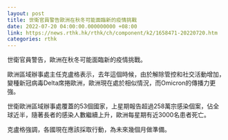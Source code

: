 ```yaml
---
layout: post
title: 世衛官員警告歐洲在秋冬可能面臨新的疫情挑戰
date: 2022-07-20 04:00:00.000000000 +08:00
link: https://news.rthk.hk/rthk/ch/component/k2/1658471-20220720.htm
categories: rthk
---
```


世衛官員警告，歐洲在秋冬可能面臨新的疫情挑戰。

歐洲區域辦事處主任克盧格表示，去年這個時候，由於解除管控和社交活動增加，變種新冠病毒Delta席捲歐洲，歐洲現在處於相似情況，而Omicron的傳播力更強。

世衛歐洲區域辦事處覆蓋的53個國家，上星期報告超過258萬宗感染個案，佔全球近半，隨著長者的感染人數繼續上升，歐洲每星期有近3000名患者死亡。

克盧格強調，各國現在應該採取行動，為未來幾個月做準備。
